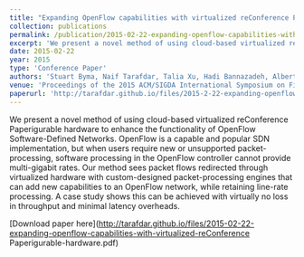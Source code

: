 ```yaml
---
title: "Expanding OpenFlow capabilities with virtualized reConference Paperigurable hardware"
collection: publications
permalink: /publication/2015-02-22-expanding-openflow-capabilities-with-virtualized-reConference Paperigurable-hardware
excerpt: 'We present a novel method of using cloud-based virtualized reConference Paperigurable hardware to enhance the functionality of OpenFlow Software-Defined Networks...'
date: 2015-02-22
year: 2015
type: 'Conference Paper'
authors: 'Stuart Byma, Naif Tarafdar, Talia Xu, Hadi Bannazadeh, Alberto Leon-Garcia, Paul Chow'
venue: 'Proceedings of the 2015 ACM/SIGDA International Symposium on Field-Programmable Gate Arrays'
paperurl: 'http://tarafdar.github.io/files/2015-2-22-expanding-openflow-capabilities-with-virtualized-reConference Paperigurable-hardware.pdf'
---
```

We present a novel method of using cloud-based virtualized reConference Paperigurable hardware to enhance the functionality of OpenFlow Software-Defined Networks. OpenFlow is a capable and popular SDN implementation, but when users require new or unsupported packet-processing, software processing in the OpenFlow controller cannot provide multi-gigabit rates. Our method sees packet flows redirected through virtualized hardware with custom-designed packet-processing engines that can add new capabilities to an OpenFlow network, while retaining line-rate processing. A case study shows this can be achieved with virtually no loss in throughput and minimal latency overheads.

[Download paper here](http://tarafdar.github.io/files/2015-02-22-expanding-openflow-capabilities-with-virtualized-reConference Paperigurable-hardware.pdf)

